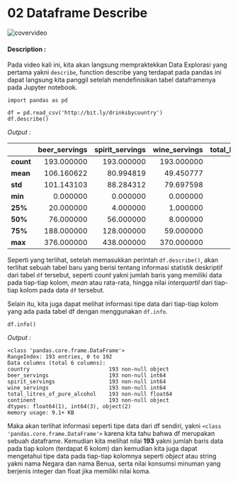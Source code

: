 # 02 Dataframe Describe

![covervideo](http://bit.ly/makeaicovervideo)

#### **Description :**
Pada video kali ini, kita akan langsung mempraktekkan Data Explorasi yang pertama yakni ```describe```, function describe yang terdapat pada pandas ini dapat langsung kita panggil setelah mendefinisikan tabel dataframenya pada Jupyter notebook.

```
import pandas as pd

df = pd.read_csv('http://bit.ly/drinksbycountry')
df.describe()
```
*Output :*


|              |beer_servings    |spirit_servings|wine_servings|total_litres_of_pure_alcohol|
|--------------|----------------:|--------------:|------------:|---------------------------:|
|**count**     |193.000000       |193.000000     |193.000000   |                  193.000000|
|**mean**      |106.160622       | 80.994819     | 49.450777   |                    4.717098|
|**std**       |101.143103       | 88.284312     | 79.697598   |                    3.773298|
|**min**       |  0.000000       |  0.000000     |  0.000000   |                    0.000000|
|**25%**       | 20.000000       |  4.000000     |  1.000000   |                    1.300000|
|**50%**       | 76.000000       | 56.000000     |  8.000000   |                    4.200000|
|**75%**       |188.000000       |128.000000     | 59.000000   |                    7.200000|
|**max**       |376.000000       |438.000000     |370.000000   |                   14.400000|

Seperti yang terlihat, setelah memasukkan perintah ```df.describe()```, akan terlihat sebuah tabel baru yang berisi tentang informasi statistik deskriptif dari tabel ```df``` tersebut, seperti *count* yakni jumlah baris yang memiliki data pada tiap-tiap kolom, *mean* atau rata-rata, hingga nilai *interquartil* dari tiap-tiap kolom pada data ```df``` tersebut.

Selain itu, kita juga dapat melihat informasi tipe data dari tiap-tiap kolom yang ada pada tabel df dengan menggunakan ```df.info```.
```
df.info()
```
*Output :*
```
<class 'pandas.core.frame.DataFrame'>
RangeIndex: 193 entries, 0 to 192
Data columns (total 6 columns):
country                         193 non-null object
beer_servings                   193 non-null int64
spirit_servings                 193 non-null int64
wine_servings                   193 non-null int64
total_litres_of_pure_alcohol    193 non-null float64
continent                       193 non-null object
dtypes: float64(1), int64(3), object(2)
memory usage: 9.1+ KB
```

Maka akan terlihat informasi seperti tipe data dari df sendiri, yakni ```<class 'pandas.core.frame.DataFrame'>``` karena kita tahu bahwa df merupakan sebuah dataframe. Kemudian kita melihat nilai **193** yakni jumlah baris data pada tiap kolom (terdapat 6 kolom) dan kemudian kita juga dapat mengetahui tipe data pada tiap-tiap kolomnya seperti *object* atau string yakni nama Negara dan nama Benua, serta nilai konsumsi minuman yang berjenis integer dan float jika memiliki nilai koma.